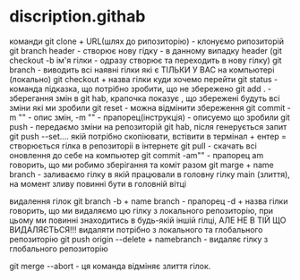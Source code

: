 # discription.githab

команди
git clone + URL(шлях до рипозиторію) - клонуємо рипозиторій
git branch header - створює нову гідку - в данному випадку header (git checkout -b ім'я гілки - одразу створює та переходить в нову гілку)
git branch - виводить всі наявні гілки які є ТІЛЬКИ У ВАС на компьютері (локально)
git checkout + назва гілки куди хочемо перейти
git status - команда підказка, що потрібно зробити, що не збережено
git add . - зберегання змін в git hab, крапочка показує , що збережені будуть всі зміни які ми зробили
git reset - можна відмінити збереження
git commit -m "" - опис змін, -m "" - прапорец(інструкція) - описуемо що зробили
git push - передаємо зміни на репозиторій git hab, після генерується запит git push --set.... якій потрібно скопіювати, встівити в термінал + ентер = створюється гілка в репозиторіі в інтернетє
git pull - скачать всі оновлення до себе на компьютер
git commit -am"" - прапорец am говорить, що ми робимо зберігання та коміт разом
git marge + name branch - заливаємо гілку в якій працювали в головну гілку main (злиття), на момент зливу повинні бути в головній вітці

видалення гілок
git branch -b + name branch - прапорец -d + назва гілки говорить, що ми видаляємо цю гілку з локального репозиторію, при цьому ми повинні знаходитись в будь-якій іншій гілці, АЛЕ НЕ В ТІЙ ЩО ВИДАЛЯЄТЬСЯ!!! видаляти потрібно з локального та глобального репозиторію
git push origin --delete + namebranch - видаляє гілку з глобального репозиторію

git merge --abort - ця команда відміняє злиття гілок.
